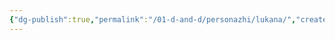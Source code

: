 ```yaml
---
{"dg-publish":true,"permalink":"/01-d-and-d/personazhi/lukana/","created":"2024-11-09T09:06:49.928+03:00","updated":"2023-12-26T14:52:22.909+03:00"}
---
```


